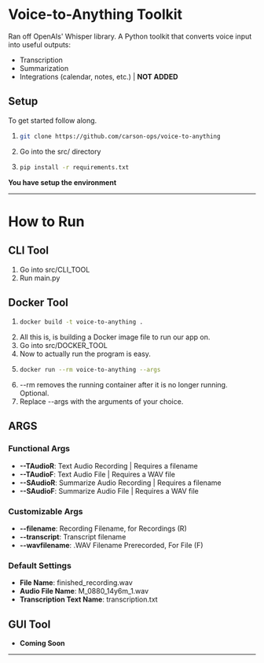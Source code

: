 # Voice-to-Anything Toolkit

Ran off OpenAIs' Whisper library. A Python toolkit that converts voice input into useful outputs:
- Transcription
- Summarization
- Integrations (calendar, notes, etc.) | **NOT ADDED**

## Setup
To get started follow along.

1. ```bash
   git clone https://github.com/carson-ops/voice-to-anything
   ```
2. Go into the src/ directory
3. ```bash
   pip install -r requirements.txt
   ```
**You have setup the environment**

---
# How to Run
## CLI Tool
1. Go into src/CLI_TOOL
2. Run main.py

## Docker Tool
1. ```bash
   docker build -t voice-to-anything .
   ```
2. All this is, is building a Docker image file to run our app on.
3. Go into src/DOCKER_TOOL
4. Now to actually run the program is easy.
5. ```bash
   docker run --rm voice-to-anything --args
   ```
6. --rm removes the running container after it is no longer running. Optional.
7. Replace --args with the arguments of your choice.
## ARGS
### Functional Args
- **--TAudioR**: Text Audio Recording | Requires a filename
- **--TAudioF**: Text Audio File | Requires a WAV file
- **--SAudioR**: Summarize Audio Recording | Requires a filename
- **--SAudioF**: Summarize Audio File | Requires a WAV file

### Customizable Args
- **--filename**: Recording Filename, for Recordings (R)
- **--transcript**: Transcript filename
- **--wavfilename**: .WAV Filename Prerecorded, For File (F)

### Default Settings
 - **File Name**: finished_recording.wav
 - **Audio File Name**: M_0880_14y6m_1.wav
 - **Transcription Text Name**: transcription.txt

## GUI Tool
- **Coming Soon**
---
